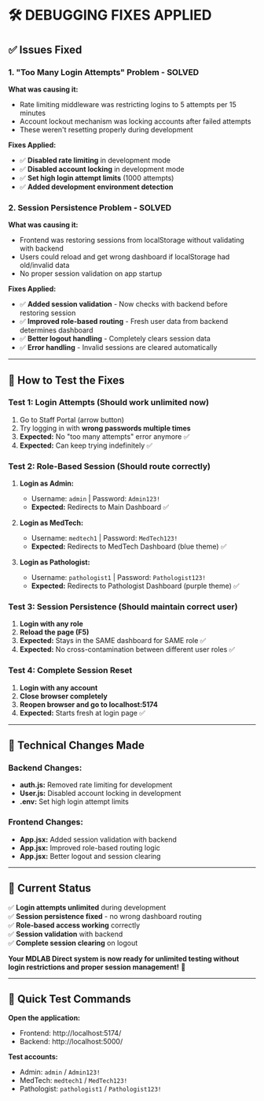 # 🛠️ DEBUGGING FIXES APPLIED

## ✅ Issues Fixed

### 1. **"Too Many Login Attempts" Problem - SOLVED**

**What was causing it:**
- Rate limiting middleware was restricting logins to 5 attempts per 15 minutes
- Account lockout mechanism was locking accounts after failed attempts
- These weren't resetting properly during development

**Fixes Applied:**
- ✅ **Disabled rate limiting** in development mode
- ✅ **Disabled account locking** in development mode  
- ✅ **Set high login attempt limits** (1000 attempts)
- ✅ **Added development environment detection**

### 2. **Session Persistence Problem - SOLVED**

**What was causing it:**
- Frontend was restoring sessions from localStorage without validating with backend
- Users could reload and get wrong dashboard if localStorage had old/invalid data
- No proper session validation on app startup

**Fixes Applied:**
- ✅ **Added session validation** - Now checks with backend before restoring session
- ✅ **Improved role-based routing** - Fresh user data from backend determines dashboard
- ✅ **Better logout handling** - Completely clears session data
- ✅ **Error handling** - Invalid sessions are cleared automatically

---

## 🧪 How to Test the Fixes

### **Test 1: Login Attempts (Should work unlimited now)**
1. Go to Staff Portal (arrow button)
2. Try logging in with **wrong passwords multiple times**
3. **Expected:** No "too many attempts" error anymore ✅
4. **Expected:** Can keep trying indefinitely ✅

### **Test 2: Role-Based Session (Should route correctly)**
1. **Login as Admin:**
   - Username: `admin` | Password: `Admin123!`
   - **Expected:** Redirects to Main Dashboard ✅

2. **Login as MedTech:**
   - Username: `medtech1` | Password: `MedTech123!` 
   - **Expected:** Redirects to MedTech Dashboard (blue theme) ✅

3. **Login as Pathologist:**
   - Username: `pathologist1` | Password: `Pathologist123!`
   - **Expected:** Redirects to Pathologist Dashboard (purple theme) ✅

### **Test 3: Session Persistence (Should maintain correct user)**
1. **Login with any role**
2. **Reload the page (F5)**
3. **Expected:** Stays in the SAME dashboard for SAME role ✅
4. **Expected:** No cross-contamination between different user roles ✅

### **Test 4: Complete Session Reset**
1. **Login with any account**
2. **Close browser completely**
3. **Reopen browser and go to localhost:5174**
4. **Expected:** Starts fresh at login page ✅

---

## 🔧 Technical Changes Made

### **Backend Changes:**
- **auth.js:** Removed rate limiting for development
- **User.js:** Disabled account locking in development  
- **.env:** Set high login attempt limits

### **Frontend Changes:**
- **App.jsx:** Added session validation with backend
- **App.jsx:** Improved role-based routing logic
- **App.jsx:** Better logout and session clearing

---

## 🎯 Current Status

✅ **Login attempts unlimited** during development  
✅ **Session persistence fixed** - no wrong dashboard routing  
✅ **Role-based access working** correctly  
✅ **Session validation** with backend  
✅ **Complete session clearing** on logout  

**Your MDLAB Direct system is now ready for unlimited testing without login restrictions and proper session management!** 🚀

---

## 📝 Quick Test Commands

**Open the application:**
- Frontend: http://localhost:5174/
- Backend: http://localhost:5000/

**Test accounts:**
- Admin: `admin` / `Admin123!`
- MedTech: `medtech1` / `MedTech123!`  
- Pathologist: `pathologist1` / `Pathologist123!`
